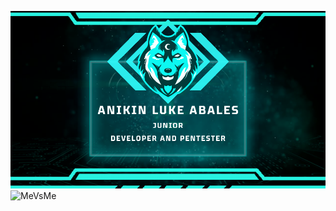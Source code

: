 ![Banner](https://github.com/abalesluke/abalesluke/blob/main/images/anikinluke_junior_dev_pentester.png?raw=true)
![MeVsMe](https://github.com/abalesluke/abalesluke/blob/main/images/My%20self%20(960%20%C3%97%20540px).gif?raw=true)

